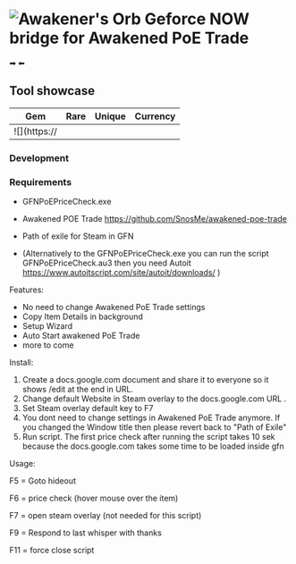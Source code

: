 # ![Awakener's Orb](https://web.poecdn.com/image/Art/2DItems/Currency/TransferOrb.png) Geforce NOW bridge for Awakened PoE Trade


➡  ⬅

## Tool showcase

| Gem | Rare | Unique | Currency |
|-----|------|--------|----------|
| ![](https:// | 

### Development


### Requirements

- GFNPoEPriceCheck.exe

- Awakened POE Trade
  https://github.com/SnosMe/awakened-poe-trade

- Path of exile for Steam in GFN

- (Alternatively to the GFNPoEPriceCheck.exe you can run the script GFNPoEPriceCheck.au3 then you need Autoit https://www.autoitscript.com/site/autoit/downloads/ ) 


Features:
- No need to change Awakened PoE Trade settings
- Copy Item Details in background
- Setup Wizard
- Auto Start awakened PoE Trade
- more to come

Install:
1. Create a docs.google.com document and share it to everyone so it shows /edit at the end in URL.
2. Change default Website in Steam overlay to the docs.google.com URL .
3. Set Steam overlay default key to F7
4. You dont need to change settings in Awakened PoE Trade anymore. If you changed the Window title then please revert back to "Path of Exile"
5. Run script. 
   The first price check after running the script takes 10 sek because the docs.google.com takes some time to be loaded inside gfn  

Usage:


F5 = Goto hideout 

F6 = price check (hover mouse over the item) 

F7 = open steam overlay (not needed for this script) 

F9 = Respond to last whisper with thanks 

F11 = force close script 

